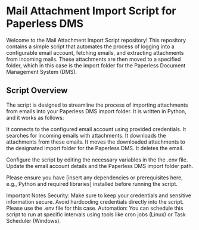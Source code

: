 # Mail Attachment Import Script for Paperless DMS
Welcome to the Mail Attachment Import Script repository! This repository contains a simple script that automates the process of logging into a configurable email account, fetching emails, and extracting attachments from incoming mails. These attachments are then moved to a specified folder, which in this case is the import folder for the Paperless Document Management System (DMS).

## Script Overview
The script is designed to streamline the process of importing attachments from emails into your Paperless DMS import folder. It is written in Python, and it works as follows:

It connects to the configured email account using provided credentials.
It searches for incoming emails with attachments.
It downloads the attachments from these emails.
It moves the downloaded attachments to the designated import folder for the Paperless DMS.
It deletes the email.

Configure the script by editing the necessary variables in the the .env file. Update the email account details and the Paperless DMS import folder path.

Please ensure you have [insert any dependencies or prerequisites here, e.g., Python and required libraries] installed before running the script.

Important Notes
Security: Make sure to keep your credentials and sensitive information secure. Avoid hardcoding credentials directly into the script. Please use the .env file for this case.
Automation: You can schedule this script to run at specific intervals using tools like cron jobs (Linux) or Task Scheduler (Windows).
